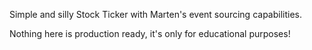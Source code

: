Simple and silly Stock Ticker with Marten's event sourcing capabilities.

Nothing here is production ready, it's only for educational purposes!
